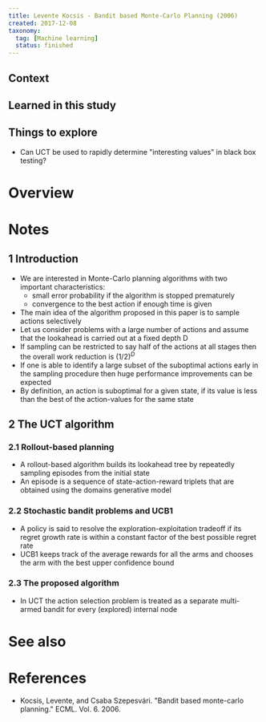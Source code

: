 ```yaml
---
title: Levente Kocsis - Bandit based Monte-Carlo Planning (2006)
created: 2017-12-08
taxonomy:
  tag: [Machine learning]
  status: finished
---
```


## Context

## Learned in this study

## Things to explore
* Can UCT be used to rapidly determine "interesting values" in black box testing?

# Overview

# Notes
## 1 Introduction
* We are interested in Monte-Carlo planning algorithms with two important characteristics:
	* small error probability if the algorithm is stopped prematurely
	* convergence to the best action if enough time is given
* The main idea of the algorithm proposed in this paper is to sample actions selectively
* Let us consider problems with a large number of actions and assume that the lookahead is carried out at a fixed depth D
* If sampling can be restricted to say half of the actions at all stages then the overall work reduction is $(1/2)^D$
* If one is able to identify a large subset of the suboptimal actions early in the sampling procedure then huge performance improvements can be expected
* By definition, an action is suboptimal for a given state, if its value is less than the best of the action-values for the same state

## 2 The UCT algorithm
### 2.1 Rollout-based planning
* A rollout-based algorithm builds its lookahead tree by repeatedly sampling episodes from the initial state
* An episode is a sequence of state-action-reward triplets that are obtained using the domains generative model

### 2.2 Stochastic bandit problems and UCB1
* A policy is said to resolve the exploration-exploitation tradeoff if its regret growth rate is within a constant factor of the best possible regret rate
* UCB1 keeps track of the average rewards for all the arms and chooses the arm with the best upper confidence bound

### 2.3 The proposed algorithm
* In UCT the action selection problem is treated as a separate multi-armed bandit for every (explored) internal node

# See also

# References
* Kocsis, Levente, and Csaba Szepesvári. "Bandit based monte-carlo planning." ECML. Vol. 6. 2006.

